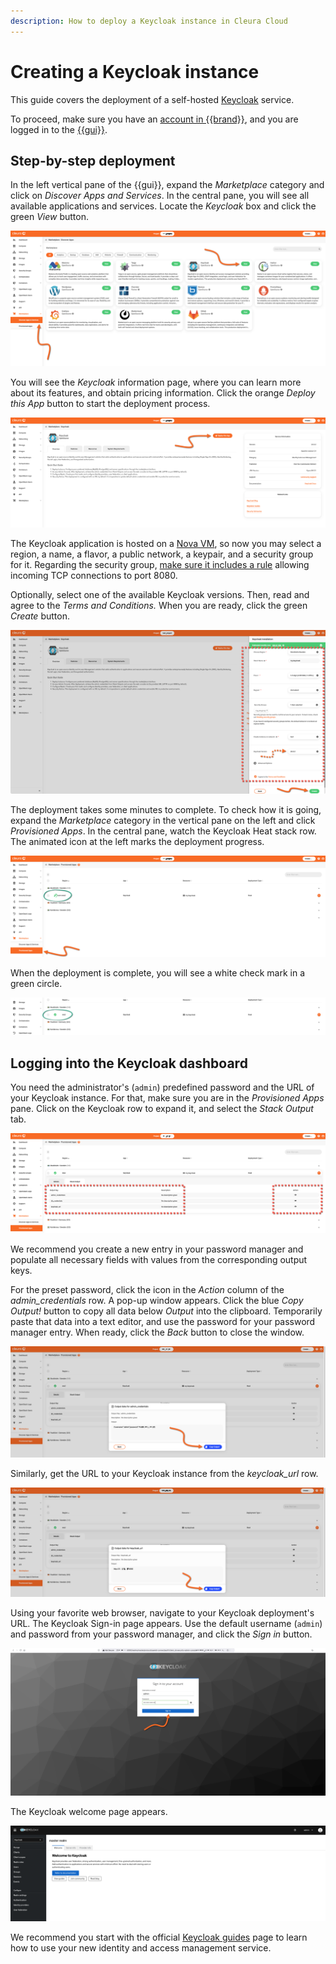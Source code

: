 ```yaml
---
description: How to deploy a Keycloak instance in Cleura Cloud
---
```


# Creating a Keycloak instance

This guide covers the deployment of a self-hosted [Keycloak](https://www.keycloak.org/) service.

To proceed, make sure you have an [account in {{brand}}](../../getting-started/create-account.md), and you are logged in to the [{{gui}}](https://{{gui_domain}}).

## Step-by-step deployment

In the left vertical pane of the {{gui}}, expand the *Marketplace* category and click on *Discover Apps and Services*.
In the central pane, you will see all available applications and services.
Locate the *Keycloak* box and click the green *View* button.

![Select the Keycloak application](assets/new-keycloak/keycloak-01.png)

You will see the *Keycloak* information page, where you can learn more about its features, and obtain pricing information.
Click the orange *Deploy this App* button to start the deployment process.

![Start the Keycloak deployment process](assets/new-keycloak/keycloak-02.png)

The Keycloak application is hosted on a [Nova VM](../../openstack/nova/new-server.md), so now you may select a region, a name, a flavor, a public network, a keypair, and a security group for it.
Regarding the security group, [make sure it includes a rule](../../openstack/neutron/create-security-groups.md) allowing incoming TCP connections to port 8080.

Optionally, select one of the available Keycloak versions.
Then, read and agree to the *Terms and Conditions.*
When you are ready, click the green *Create* button.

![Specify the characteristics of the particular Keycloak deployment](assets/new-keycloak/keycloak-03.png)

The deployment takes some minutes to complete.
To check how it is going, expand the *Marketplace* category in the vertical pane on the left and click *Provisioned Apps*.
In the central pane, watch the Keycloak Heat stack row.
The animated icon at the left marks the deployment progress.

![Check the deployment progress](assets/new-keycloak/keycloak-04.png)

When the deployment is complete, you will see a white check mark in a green circle.

![Keycloak is deployed](assets/new-keycloak/keycloak-05.png)

## Logging into the Keycloak dashboard

You need the administrator's (`admin`) predefined password and the URL of your Keycloak instance.
For that, make sure you are in the *Provisioned Apps* pane.
Click on the Keycloak row to expand it, and select the *Stack Output* tab.

![Get default credentials and URL](assets/new-keycloak/keycloak-dashboard-01.png)

We recommend you create a new entry in your password manager and populate all necessary fields with values from the corresponding output keys.

For the preset password, click the icon in the *Action* column of the *admin_credentials* row.
A pop-up window appears.
Click the blue *Copy Output!* button to copy all data below *Output* into the clipboard.
Temporarily paste that data into a text editor, and use the password for your password manager entry.
When ready, click the *Back* button to close the window.

![Reveal the administrator's password](assets/new-keycloak/keycloak-dashboard-02.png)

Similarly, get the URL to your Keycloak instance from the *keycloak_url* row.

![Reveal the URL to Keycloak](assets/new-keycloak/keycloak-dashboard-03.png)

Using your favorite web browser, navigate to your Keycloak deployment's URL.
The Keycloak Sign-in page appears.
Use the default username (`admin`) and password from your password manager, and click the *Sign in* button.

![The Keycloak login page](assets/new-keycloak/keycloak-dashboard-04.png)

The Keycloak welcome page appears.

![The Keycloak page](assets/new-keycloak/keycloak-dashboard-05.png)

We recommend you start with the official [Keycloak guides](https://www.keycloak.org/guides) page to learn how to use your new identity and access management service.
